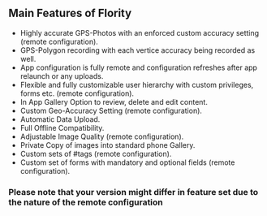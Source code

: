 ## Main Features of Flority
* Highly accurate GPS-Photos with an enforced custom accuracy setting (remote configuration).
* GPS-Polygon recording with each vertice accuracy being recorded as well.
* App configuration is fully remote and configuration refreshes after app relaunch or any uploads.
* Flexible and fully customizable user hierarchy with custom privileges, forms etc. (remote configuration).
* In App Gallery Option to review, delete and edit content.
* Custom Geo-Accuracy Setting (remote configuration).
* Automatic Data Upload.
* Full Offline Compatibility.
* Adjustable Image Quality (remote configuration).
* Private Copy of images into standard phone Gallery.
* Custom sets of #tags (remote configuration).
* Custom set of forms with mandatory and optional fields (remote configuration).

### Please note that your version might differ in feature set due to the nature of the remote configuration  

